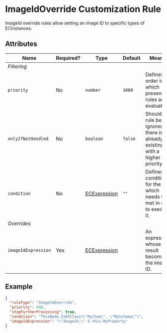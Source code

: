 # ImageIdOverride Customization Rule

ImageId override rules allow setting an image ID to specific types of ECInstances.

## Attributes

Name | Required? | Type | Default | Meaning
-|-|-|-|-
*Filtering* |
`priority` | No | `number` | `1000` | Defines the order in which presentation rules are evaluated.
`onlyIfNotHandled` | No | `boolean` | `false` | Should this rule be ignored if there is already an existing rule with a higher priority.
`condition` | No | [ECExpression](./ECExpressions.md#rule-condition) |`""` | Defines a condition for the rule, which needs to be met in order to execute it.
*Overrides* |
`imageIdExpression` | Yes | [ECExpression](./ECExpressions.md#override-value) | | An expression whose result becomes the image ID.

## Example

```JSON
{
  "ruleType": "ImageIdOverride",
  "priority": 999,
  "stopFurtherProcessing": true,
  "condition": "ThisNode.IsOfClass(\"MyItem\", \"MySchema\")",
  "imageIdExpression": "\"ImageId_\" & this.MyProperty"
}
```
